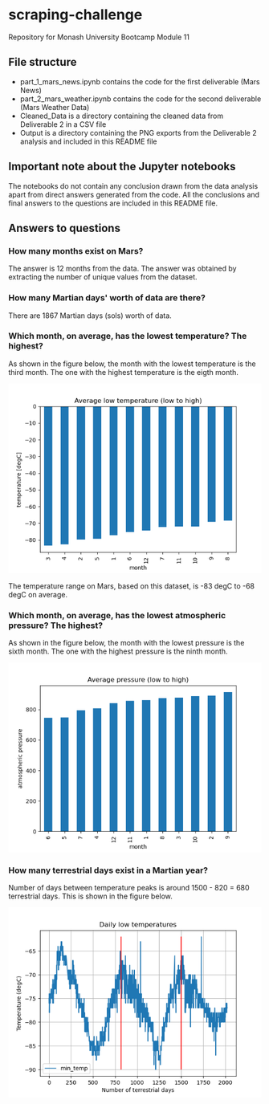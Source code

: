 # scraping-challenge
Repository for Monash University Bootcamp Module 11

## File structure
- part_1_mars_news.ipynb contains the code for the first deliverable (Mars News)
- part_2_mars_weather.ipynb contains the code for the second deliverable (Mars Weather Data)
- Cleaned_Data is a directory containing the cleaned data from Deliverable 2 in a CSV file
- Output is a directory containing the PNG exports from the Deliverable 2 analysis and included in this README file

## Important note about the Jupyter notebooks
The notebooks do not contain any conclusion drawn from the data analysis apart from direct answers generated from the code. All the conclusions and final answers to the questions are included in this README file.

## Answers to questions
### How many months exist on Mars?
The answer is 12 months from the data. The answer was obtained by extracting the number of unique values from the dataset.

### How many Martian days' worth of data are there?
There are 1867 Martian days (sols) worth of data.

### Which month, on average, has the lowest temperature? The highest?
As shown in the figure below, the month with the lowest temperature is the third month. The one with the highest temperature is the eigth month.

![](Output/avg_temp_per_month_sorted.png)

The temperature range on Mars, based on this dataset, is -83 degC to -68 degC on average.

### Which month, on average, has the lowest atmospheric pressure? The highest?
As shown in the figure below, the month with the lowest pressure is the sixth month. The one with the highest pressure is the ninth month.

![](Output/avg_press_per_month_sorted.png)

### How many terrestrial days exist in a Martian year?
Number of days between temperature peaks is around 1500 - 820 = 680 terrestrial days. This is shown in the figure below.

![](Output/daily_temperature.png)
